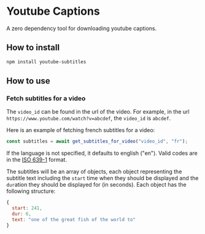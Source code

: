 # Youtube Captions

A zero dependency tool for downloading youtube captions.

## How to install

```bash
npm install youtube-subtitles
```

## How to use

### Fetch subtitles for a video

The `video_id` can be found in the url of the video. For example, in the url `https://www.youtube.com/watch?v=abcdef`, the `video_id` is `abcdef`.

Here is an example of fetching french subtitles for a video:

```javascript
const subtitles = await get_subtitles_for_video("video_id", "fr");
```

If the language is not specified, it defaults to english ("en"). Valid codes are in the [ISO 639-1](https://en.wikipedia.org/wiki/List_of_ISO_639-1_codes) format.

The subtitles will be an array of objects, each object representing the subtitle text including the `start` time when they should be displayed and the `dur`ation they should be displayed for (in seconds). Each object has the following structure:

```javascript
{
  start: 241,
  dur: 6,
  text: "one of the great fish of the world to"
}
```
